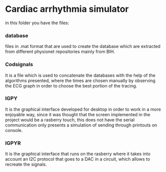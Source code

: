# Cardiac arrhythmia simulator 

in this folder you have the files:

### database
files in .mat format that are used to create the database which are extracted from different physionet repositories mainly from BIH.

### Codsignals
It is a file which is used to concatenate the databases with the help of the algorithms presented, where the times are chosen manually by observing the ECG graph in order to choose the best portion of the tracing.

### IGPY
It is the graphical interface developed for desktop in order to work in a more enjoyable way, since it was thought that the screen implemented in the project would be a rasberry touch, this does not have the serial communication only presents a simulation of sending through printouts on console.

### IGPYR
It is the graphical interface that runs on the rasberry where it takes into account an I2C protocol that goes to a DAC in a circuit, which allows to recreate the signals.

